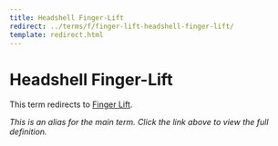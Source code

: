 ```yaml
---
title: Headshell Finger-Lift
redirect: ../terms/f/finger-lift-headshell-finger-lift/
template: redirect.html
---
```


# Headshell Finger-Lift

This term redirects to [Finger Lift](../terms/f/finger-lift-headshell-finger-lift/).

*This is an alias for the main term. Click the link above to view the full definition.*
